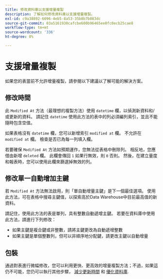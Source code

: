 ```yaml
---
title: 修改資料庫以支援增量複製
description: 了解如何修改資料庫以支援增量複製。
exl-id: c9a38892-6096-4eb5-8a53-35b8b7b083dc
source-git-commit: 03a5161930cafcbe600b96465ee0fc0ecb25cae8
workflow-type: tm+mt
source-wordcount: '336'
ht-degree: 0%

---
```


# 支援增量複製

如果您的表當前不允許增量複製，請參閱以下建議以了解可能的解決方案。

## 修改時間

此 `Modified At` 方法（最理想的複製方法）使用 `datetime` 欄，以偵測新資料和/或更新的資料。 請記住 `datetime` 使用此方法的表中的列必須編列索引，並且不能隨時包含空值。

如果表格沒有 `datetime` 欄，您可以新增索引 `modified at` 欄。 不允許在 `modified at` 欄。 檢查是否已為每一列填入欄。

若要確保 `Modified At` 方法如預期運作，您無法從表格中刪除列。 相反地，您應借由新增 `deleted` 欄。 此欄會傳回 `1` 如果行無效，則 `0` 否則。 然後，在建立量度和報表時，您可以使用此欄來篩選掉無效的列。

## 修改單一自動增加主鍵

若 `Modified At` 方法無法啟用，則「單自動增量主鍵」是下一個最佳選項。 使用此方法，可在表格中搜尋主鍵值，以探索高於Data Warehouse中目前最高值的新資料。

請記住，使用此方法的表是單列，具有整數自動遞增主鍵。 若要在資料庫中使用此方法，請進行下列修改：

* 如果主鍵是複合鍵或非整數，請將主鍵更改為自動遞增整數
* 如果主鍵是單個整數列，但可以非順序地分配鍵，請更改主鍵以自動增量

## 包裝

通過對表進行微幅修改，您可以利用更快、更高效的增量複製方法；不過，如果這仍不可能，您仍可以執行其他步驟， [減少更新時間](../best-practices/reduce-update-cycle-time.md) 和 [優化資料庫](../best-practices/opt-db-analysis.md).
